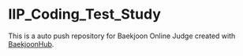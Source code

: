 # IIP_Coding_Test_Study
This is a auto push repository for Baekjoon Online Judge created with [BaekjoonHub](https://github.com/BaekjoonHub/BaekjoonHub).
